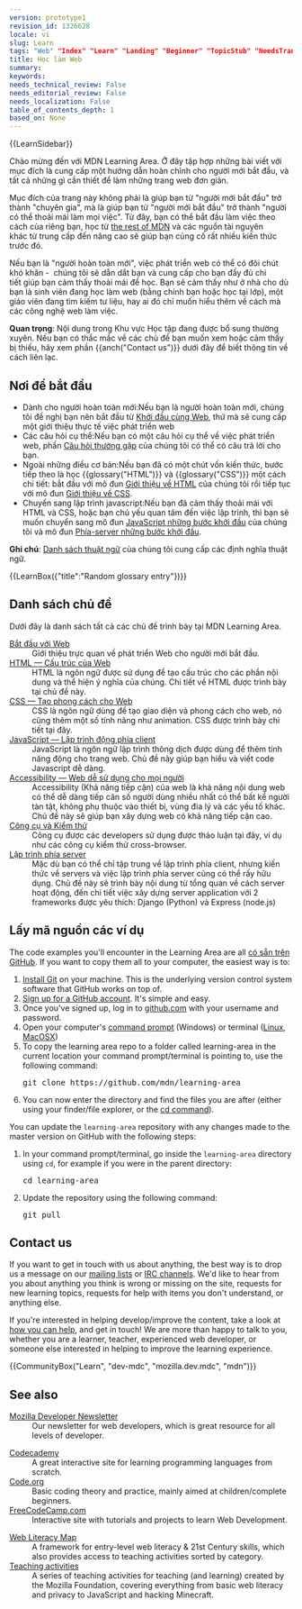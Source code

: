 ```yaml
---
version: prototype1
revision_id: 1326628
locale: vi
slug: Learn
tags: "Web" "Index" "Learn" "Landing" "Beginner" "TopicStub" "NeedsTranslation"
title: Học làm Web
summary: 
keywords: 
needs_technical_review: False
needs_editorial_review: False
needs_localization: False
table_of_contents_depth: 1
based_on: None
---
```

<div>{{LearnSidebar}}</div>

<div>
<p class="summary">Chào mừng đến với MDN Learning Area. Ở đây tập hợp những bài viết với mục đích là cung cấp một hướng dẫn hoàn chỉnh cho người mới bắt đầu, và tất cả những gì cần thiết để làm những trang web đơn giản.</p>
</div>

<p>Mục đích của trang này không phải là giúp bạn từ "người mới bắt đầu" trở thành "chuyên gia", mà là giúp bạn từ "người mới bắt đầu" trở thành "người có thể thoải mái làm mọi việc". Từ đây, bạn có thể bắt đầu làm việc theo cách của riêng bạn, học từ <a href="https://developer.mozilla.org/vi/docs/Learn">the rest of MDN</a>&nbsp;và các nguồn tài nguyên khác&nbsp;từ trung cấp đến nâng cao sẽ giúp bạn củng cố rất nhiều kiến thức trước đó.</p>

<p>Nếu bạn là "người hoàn toàn mới", việc phát triển web có thể có đôi chút khó khăn - &nbsp;chúng tôi sẽ dẫn dắt bạn và cung cấp cho bạn đầy đủ chi tiết&nbsp;giúp bạn cảm thấy thoải mái để học. Bạn sẽ cảm thấy như ở nhà cho dù bạn là sinh viên đang học làm web (bằng chính bạn hoặc học tại lớp), một giáo viên đang tìm kiếm tư liệu, hay ai đó chỉ muốn hiểu thêm về cách mà các công nghệ web làm việc.</p>

<div class="warning">
<p><strong>Quan trọng</strong>: Nội dung trong Khu vực Học tập đang được bổ sung thường xuyên. Nếu bạn có thắc mắc về các chủ đề bạn muốn xem hoặc cảm thấy bị thiếu, hãy xem phần {{anch("Contact us")}} dưới đây để biết thông tin về cách liên lạc.</p>
</div>

<h2 id="Nơi_để_bắt_đầu">Nơi để bắt đầu</h2>

<ul class="card-grid">
 <li><span>Dành cho người hoàn toàn mới:</span>Nếu bạn là người hoàn toàn mới, chúng tôi đề nghị bạn nên bắt đầu từ&nbsp;<a href="/en-US/docs/Learn/Getting_started_with_the_web">Khởi đầu cùng Web</a>, thứ mà sẽ&nbsp;cung cấp một giới thiệu thực tế việc phát triển web</li>
 <li><span>Các câu hỏi cụ thể:</span>Nếu bạn có một câu hỏi cụ thể về việc phát triển web, phần <a href="/en-US/docs/Learn/Common_questions">Câu hỏi thường gặp</a> của chúng tôi có thể có câu trả lời cho bạn.</li>
 <li><span>Ngoài những điều cơ bản:</span>Nếu bạn đã có một chút vốn kiến thức, bước tiếp theo là học&nbsp;{{glossary("HTML")}} và {{glossary("CSS")}} một cách chi tiết: bắt đầu với mô đun&nbsp;<a href="/en-US/docs/Learn/HTML/Introduction_to_HTML">Giới thiệu về HTML</a>&nbsp;của chúng tôi rồi tiếp tục với mô đun&nbsp;<a href="/en-US/docs/Learn/CSS/Introduction_to_CSS">Giới thiệu về CSS</a>.</li>
 <li><span>Chuyển sang lập trình javascript:</span>Nếu bạn đã cảm thấy thoải mái với HTML và&nbsp;CSS, hoặc bạn chủ yếu quan tâm đến việc lập trình, thì bạn sẽ muốn chuyển sang mô đun&nbsp;<a href="/en-US/docs/Learn/JavaScript/First_steps">JavaScript những bước khởi đầu</a>&nbsp;của chúng tôi và mô đun&nbsp;<a href="/en-US/docs/Learn/Server-side/First_steps">Phía-server những bước khởi đầu</a>.</li>
</ul>

<div class="note">
<p><strong>Ghi chú</strong>: <a href="/en-US/docs/Glossary">Danh sách thuật ngữ</a>&nbsp;của chúng tôi cung cấp các định nghĩa thuật ngữ.</p>
</div>

<p>{{LearnBox({"title":"Random glossary entry"})}}</p>

<h2>Danh sách chủ đề</h2>

<p>Dưới đây là danh sách tất cả các chủ đề trình bày tại MDN Learning Area.</p>

<dl>
 <dt><a href="https://developer.mozilla.org/en-US/docs/Learn/Getting_started_with_the_web">Bắt đầu với Web</a></dt>
 <dd>Giới thiệu trực quan về phát triển Web cho người mới bắt đầu.</dd>
 <dt><a href="https://developer.mozilla.org/en-US/docs/Learn/HTML">HTML — Cấu trúc của Web</a></dt>
 <dd>HTML là ngôn ngữ được sử dụng để tạo cấu trúc cho các phần nội dung và thể hiện ý nghĩa của chúng. Chi tiết về HTML được trình bày tại chủ đề này.</dd>
 <dt><a href="https://developer.mozilla.org/en-US/docs/Learn/CSS">CSS — Tạo phong cách cho Web</a></dt>
 <dd>CSS là ngôn ngữ dùng để tạo giao diện và phong cách cho web, nó cũng thêm một số tính năng như animation. CSS được trình bày chi tiết tại đây.</dd>
 <dt><a href="https://developer.mozilla.org/en-US/docs/Learn/JavaScript">JavaScript — Lập trình động phía client</a></dt>
 <dd>JavaScript là ngôn ngữ lập trình thông dịch được dùng để thêm tính năng động&nbsp;cho trang web. Chủ đề này giúp bạn hiểu và viết code Javascript dễ dàng.</dd>
 <dt><a href="https://developer.mozilla.org/en-US/docs/Learn/Accessibility">Accessibility — Web dễ sử dụng cho mọi người</a></dt>
 <dd>Accessibility (Khả năng tiếp cận) của web là khả năng nội dung web có thể dễ dàng tiếp cân số người dùng nhiều nhất có thể bất kể người tàn tật, không phụ thuộc vào thiết bị, vùng đia lý và các yếu tố khác. Chủ đề này sẽ giúp bạn xây dựng web có khả năng tiếp cận cao.</dd>
 <dt><a href="https://developer.mozilla.org/en-US/docs/Learn/Tools_and_testing">Công cụ và Kiểm thử</a></dt>
 <dd>Công cụ được các developers sử dụng được thảo luận tại đây, ví dụ như các công cụ kiểm thử cross-browser.</dd>
 <dt><a href="https://developer.mozilla.org/en-US/docs/Learn/Server-side">Lập trình phía server</a></dt>
 <dd>Mặc dù bạn có thể chỉ tập trung về lập trình phía client, nhưng kiến thức về servers và việc lập trình phía server cũng có thể rấy hữu dụng. Chủ đề này sẽ trình bày nội dung từ tổng quan về cách server hoạt động, đến chi tiết việc xây dựng server application với 2 frameworks được yêu thích: Django (Python) và Express (node.js)&nbsp;&nbsp;</dd>
</dl>

<h2 id="Lấy_mã_nguồn_các_ví_dụ">Lấy mã nguồn các ví dụ</h2>

<p>The code examples you'll encounter in the Learning Area are all <a href="https://github.com/mdn/learning-area/">có sẵn trên GitHub</a>. If you want to copy them all to your computer, the easiest way is to:</p>

<ol>
 <li><a href="http://git-scm.com/downloads">Install Git</a> on your machine. This is the underlying version control system software that GitHub works on top of.</li>
 <li><a href="https://github.com/join">Sign up for a GitHub account</a>. It's simple and easy.</li>
 <li>Once you've signed up, log in to <a href="https://github.com">github.com</a> with your username and password.</li>
 <li>Open your computer's <a href="https://www.lifewire.com/how-to-open-command-prompt-2618089">command prompt</a> (Windows) or terminal (<a href="https://help.ubuntu.com/community/UsingTheTerminal">Linux</a>, <a href="http://blog.teamtreehouse.com/introduction-to-the-mac-os-x-command-line">MacOSX</a>)</li>
 <li>To copy the learning area repo to a folder called learning-area in the current location your command prompt/terminal is pointing to, use the following command:
  <pre class="brush: bash">
git clone https://github.com/mdn/learning-area</pre>
 </li>
 <li>You can now enter the directory and find the files you are after (either using your finder/file explorer, or the <a href="https://en.wikipedia.org/wiki/Cd_(command)">cd command</a>).</li>
</ol>

<p>You can update the <code>learning-area</code> repository with any changes made to the master version on GitHub with the following steps:</p>

<ol>
 <li>In your command prompt/terminal, go inside the <code>learning-area</code> directory using <code>cd</code>, for example if you were in the parent directory:

  <pre class="brush: bash">
cd learning-area</pre>
 </li>
 <li>Update the repository using the following command:
  <pre class="brush: bash">
git pull</pre>
 </li>
</ol>

<h2 id="Contact_us">Contact us</h2>

<p>If you want to get in touch with us about anything, the best way is to drop us a message on our <a href="/en-US/docs/MDN/Community/Conversations#Asynchronous_discussions">mailing lists</a> or <a href="https://developer.mozilla.org/en-US/docs/MDN/Community/Conversations#Chat_in_IRC">IRC channels</a>. We'd like to hear from you about anything you think is wrong or missing on the site, requests for new learning topics, requests for help with items you don't understand, or anything else.</p>

<p>If you're interested in helping develop/improve the content, take a look at <a href="/en-US/Learn/How_to_contribute">how you can help</a>, and get in touch! We are more than happy to talk to you, whether you are a learner, teacher, experienced web developer, or someone else interested in helping to improve the learning experience.</p>

<p>{{CommunityBox("Learn", "dev-mdc", "mozilla.dev.mdc", "mdn")}}</p>

<h2 id="See_also">See also</h2>

<dl>
 <dt><a href="https://www.mozilla.org/en-US/newsletter/developer/">Mozilla Developer Newsletter</a></dt>
 <dd>Our newsletter for web developers, which is great resource for all levels of developer.</dd>
</dl>

<dl>
 <dt><a href="https://www.codecademy.com/">Codecademy</a></dt>
 <dd>A great interactive site for learning programming languages from scratch.</dd>
 <dt><a href="https://code.org/">Code.org</a></dt>
 <dd>Basic coding theory and practice, mainly aimed at children/complete beginners.</dd>
 <dt><a href="https://www.freecodecamp.com/">FreeCodeCamp.com</a></dt>
 <dd>Interactive site with tutorials and projects to learn Web Development.</dd>
</dl>

<dl>
 <dt><a href="https://learning.mozilla.org/web-literacy/">Web Literacy Map</a></dt>
 <dd>A framework for entry-level web literacy &amp; 21st Century skills, which also provides access to teaching activities sorted by category.</dd>
 <dt><a href="https://learning.mozilla.org/activities">Teaching activities</a></dt>
 <dd>A series of teaching activities for teaching (and learning) created by the Mozilla Foundation, covering everything from basic web literacy and privacy to JavaScript and hacking Minecraft.</dd>
</dl>

